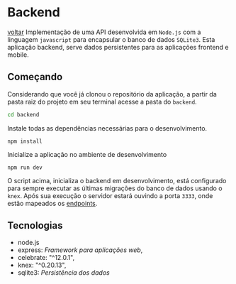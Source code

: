 # Backend
[voltar](../README.md)
Implementação de uma API desenvolvida em `Node.js` com a linguagem `javascript` para encapsular o banco de dados `SQLite3`. Esta aplicação backend, serve dados persistentes para as aplicações frontend e mobile.

## Começando
Considerando que você já clonou o repositório da aplicação, a partir da pasta raiz do projeto em seu terminal acesse a pasta do `backend`.
```bash
cd backend
```
Instale todas as dependências necessárias para o desenvolvimento.
```
npm install
```
Inicialize a aplicação no ambiente de desenvolvimento

```
npm run dev
```
O script acima, inicializa o backend em desenvolvimento, está configurado para sempre executar as últimas migrações do banco de dados usando o `knex`. Após sua execução o servidor estará ouvindo a porta `3333`, onde estão mapeados os [endpoints](./docs/endpoints.md).


## Tecnologias

- node.js
- express: *Framework para aplicações web*,
- celebrate: "^12.0.1",
- knex: "^0.20.13",
- sqlite3: *Persistência dos dados*